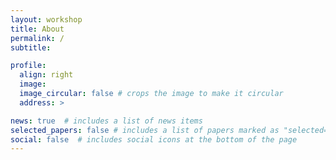 ```yaml
---
layout: workshop
title: About
permalink: /
subtitle:

profile:
  align: right
  image:
  image_circular: false # crops the image to make it circular
  address: >

news: true  # includes a list of news items
selected_papers: false # includes a list of papers marked as "selected={true}"
social: false  # includes social icons at the bottom of the page
---
```

